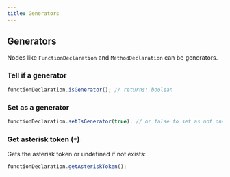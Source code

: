```yaml
---
title: Generators
---
```


## Generators

Nodes like `FunctionDeclaration` and `MethodDeclaration` can be generators.

### Tell if a generator

```typescript
functionDeclaration.isGenerator(); // returns: boolean
```

### Set as a generator

```typescript
functionDeclaration.setIsGenerator(true); // or false to set as not one
```

### Get asterisk token (`*`)

Gets the asterisk token or undefined if not exists:

```typescript
functionDeclaration.getAsteriskToken();
```
